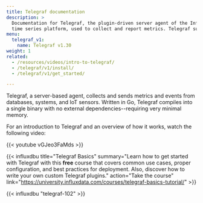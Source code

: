 ```yaml
---
title: Telegraf documentation
description: >
  Documentation for Telegraf, the plugin-driven server agent of the InfluxData
  time series platform, used to collect and report metrics. Telegraf supports four categories of plugins -- input, output, aggregator, and processor.
menu:
  telegraf_v1:
    name: Telegraf v1.30
weight: 1
related:
  - /resources/videos/intro-to-telegraf/
  - /telegraf/v1/install/
  - /telegraf/v1/get_started/

---
```


Telegraf, a server-based agent, collects and sends metrics and events from databases, systems, and IoT sensors.
Written in Go, Telegraf compiles into a single binary with no external dependencies--requiring very minimal memory.

For an introduction to Telegraf and an overview of how it works, watch the following video:

{{< youtube vGJeo3FaMds >}}

{{< influxdbu title="Telegraf Basics" summary="Learn how to get started with Telegraf with this **free** course that covers common use cases, proper configuration, and best practices for deployment. Also, discover how to write your own custom Telegraf plugins." action="Take the course" link="https://university.influxdata.com/courses/telegraf-basics-tutorial/" >}}

{{< influxdbu "telegraf-102" >}}
